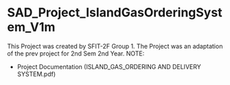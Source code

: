 # SAD_Project_IslandGasOrderingSystem_V1m
This Project was created by SFIT-2F Group 1. The Project was an adaptation of the prev project for 2nd Sem 2nd Year.
NOTE:
* Project Documentation (ISLAND_GAS_ORDERING AND DELIVERY SYSTEM.pdf)
